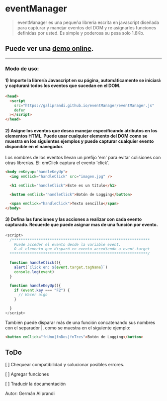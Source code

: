 # eventManager

> eventManager es una pequeña librería escrita en javascript diseñada para capturar y manejar eventos del DOM y re asignarles funciones definidas por usted. Es simple y poderosa su pesa solo 1.8Kb.

## Puede ver una [demo online](https://galiprandi.github.io/eventManager/).

---

### Modo de uso:

#### 1) Importe la librería Javascript en su página, automáticamente se iniciará y capturará todos los eventos que sucedan en el DOM.

```html
<head>
  <script
    src="https://galiprandi.github.io/eventManager/eventManager.js"
    defer
  ></script>
</head>
```

#### 2) Asigne los eventos que desea manejar especificando atributos en los elementos HTML. Puede usar cualquier elemento del DOM como se muestra en los siguientes ejemplos y puede capturar cualquier evento disponible en el navegador.

Los nombres de los eventos llevan un prefijo 'em' para evitar colisiones con otras librerías. El: emClick captura el evento 'click'.

```html
<body emKeyup="handleKeyUp">
  <img emClick="handleClick" src="imagen.jpg" />

  <h1 emClick="handleClick">Este es un título</h1>

  <button emClick="handleClick">Botón de Logging</button>

  <span emClick="handleClick">Texto sencillo</span>
</body>
```

#### 3) Defina las funciones y las acciones a realizar con cada evento capturado. Recuerde que puede asignar mas de una función por evento.

```javascript
<script>
  /**************************************************************
    Puede acceder el evento desde la variable event.
    O al elemento que disparó en evento accediendo a event.target
  **************************************************************/

  function handleClick(){
    alert(`Click en: ${event.target.tagName}`)
    console.log(event)
  }

  function handleKeyUp(){
    if (event.key === "F2") {
      // Hacer algo
    }

  }
</script>
```

También puede disparar más de una función concatenando sus nombres con el separador |. como se muestra en el siguiente ejemplo:

```html
<button emClick="fnUno|fnDos|fnTres">Botón de Logging</button>
```

## ToDo

[ ] Chequear compatibilidad y solucionar posibles errores.

[ ] Agregar funciones

[ ] Traducir la documentación

Autor: Germán Aliprandi
